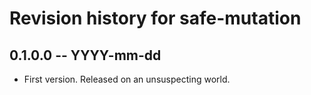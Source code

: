 # Revision history for safe-mutation

## 0.1.0.0 -- YYYY-mm-dd

* First version. Released on an unsuspecting world.

